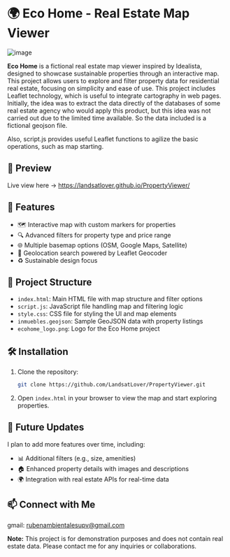 # 🌍 Eco Home - Real Estate Map Viewer
![image](https://github.com/user-attachments/assets/e5d48083-f584-43bc-85e6-003c3d031b64)


**Eco Home** is a fictional real estate map viewer inspired by Idealista, designed to showcase sustainable properties through an interactive map. This project allows users to explore and filter property data for residential real estate, focusing on simplicity and ease of use. This project includes Leaflet technology, which is useful to integrate cartography in web pages. Initially, the idea was to extract the data directly of the databases of some real estate agency who would apply this product, but this idea was not carried out due to the limited time available. So the data included is a fictional geojson file.

Also, script.js provides useful Leaflet functions to agilize the basic operations, such as map starting.

## 🎨 Preview

Live view here -> https://landsatlover.github.io/PropertyViewer/

## 🚀 Features
- 🗺️ Interactive map with custom markers for properties
- 🔍 Advanced filters for property type and price range
- 🌐 Multiple basemap options (OSM, Google Maps, Satellite)
- 📍 Geolocation search powered by Leaflet Geocoder
- ♻️ Sustainable design focus

## 📂 Project Structure
- `index.html`: Main HTML file with map structure and filter options
- `script.js`: JavaScript file handling map and filtering logic
- `style.css`: CSS file for styling the UI and map elements
- `inmuebles.geojson`: Sample GeoJSON data with property listings
- `ecohome_logo.png`: Logo for the Eco Home project

## 🛠️ Installation
1. Clone the repository:
   ```bash
   git clone https://github.com/LandsatLover/PropertyViewer.git
2. Open `index.html` in your browser to view the map and start exploring properties.


## 🔄 Future Updates
I plan to add more features over time, including:

- 📊 Additional filters (e.g., size, amenities)
- 🏠 Enhanced property details with images and descriptions
- 🌍 Integration with real estate APIs for real-time data

## 📫 Connect with Me

gmail: rubenambientalesupv@gmail.com

**Note:** This project is for demonstration purposes and does not contain real estate data. Please contact me for any inquiries or collaborations.
